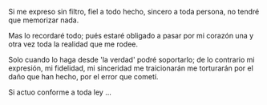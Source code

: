 Si me expreso sin filtro, fiel a todo hecho, sincero a toda persona, no tendré que memorizar nada.

Mas lo recordaré todo; pués estaré obligado a pasar por mi corazón una y otra vez toda la realidad que me rodee.

Solo cuando lo haga desde 'la verdad' podré soportarlo; de lo contrario mi expresión, mi fidelidad, mi sinceridad me  traicionarán 
me torturarán por el daño que han hecho, por el error que cometí.

Si actuo conforme a toda ley ...